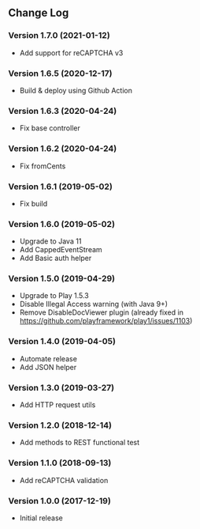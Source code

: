 ## Change Log
### Version 1.7.0 (2021-01-12)
- Add support for reCAPTCHA v3
### Version 1.6.5 (2020-12-17)
- Build & deploy using Github Action
### Version 1.6.3 (2020-04-24)
- Fix base controller
### Version 1.6.2 (2020-04-24)
- Fix fromCents
### Version 1.6.1 (2019-05-02)
- Fix build
### Version 1.6.0 (2019-05-02)
- Upgrade to Java 11
- Add CappedEventStream
- Add Basic auth helper
### Version 1.5.0 (2019-04-29)
- Upgrade to Play 1.5.3
- Disable Illegal Access warning (with Java 9+)
- Remove DisableDocViewer plugin (already fixed in https://github.com/playframework/play1/issues/1103)
### Version 1.4.0 (2019-04-05)
- Automate release
- Add JSON helper
### Version 1.3.0 (2019-03-27)
- Add HTTP request utils
### Version 1.2.0 (2018-12-14)
- Add methods to REST functional test
### Version 1.1.0 (2018-09-13)
- Add reCAPTCHA validation
### Version 1.0.0 (2017-12-19)
- Initial release
